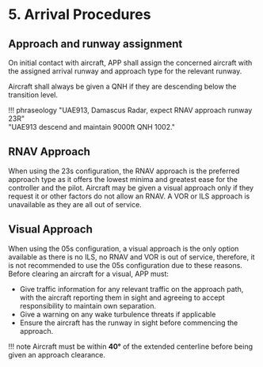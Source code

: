 # 5. Arrival Procedures

## Approach and runway assignment

On initial contact with aircraft, APP shall assign the concerned aircraft with the assigned arrival runway and approach type for the relevant runway.

Aircraft shall always be given a QNH if they are descending below the transition level.

!!! phraseology
    "UAE913, Damascus Radar, expect RNAV approach runway 23R"<br>"UAE913 descend and maintain 9000ft QNH 1002."

## RNAV Approach

When using the 23s configuration, the RNAV approach is the preferred approach type as it offers the lowest minima and greatest ease for the controller and the pilot. Aircraft may be given a visual approach only if they request it or other factors do not allow an RNAV. A VOR or ILS approach is unavailable as they are all out of service.

## Visual Approach

When using the 05s configuration, a visual approach is the only option available as there is no ILS, no RNAV and VOR is out of service, therefore, it is not recommended to use the 05s configuration due to these reasons. Before clearing an aircraft for a visual, APP must:

- Give traffic information for any relevant traffic on the approach path, with the aircraft reporting them in sight and agreeing to accept responsibility to maintain own separation.
- Give a warning on any wake turbulence threats if applicable
- Ensure the aircraft has the runway in sight before commencing the approach.

!!! note
    Aircraft must be within **40°** of the extended centerline before being given an approach clearance.


